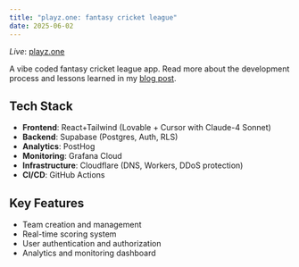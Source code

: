 ```yaml
---
title: "playz.one: fantasy cricket league"
date: 2025-06-02
---
```


*Live*: [playz.one](https://playz.one)

A vibe coded fantasy cricket league app. Read more about the development process and lessons learned in my [blog post](/blog/rapid-development-fantasy-cricket-league).

## Tech Stack

- **Frontend**: React+Tailwind (Lovable + Cursor with Claude-4 Sonnet)
- **Backend**: Supabase (Postgres, Auth, RLS)
- **Analytics**: PostHog
- **Monitoring**: Grafana Cloud
- **Infrastructure**: Cloudflare (DNS, Workers, DDoS protection)
- **CI/CD**: GitHub Actions

## Key Features

- Team creation and management
- Real-time scoring system
- User authentication and authorization
- Analytics and monitoring dashboard
